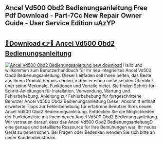 ## Ancel Vd500 Obd2 Bedienungsanleitung Free Pdf Download - Part-7Cc New Repair Owner Guide - User Service Edition uAzYP

# <h2><a href="http://df07mmn.blite.top/?on=Ancel+Vd500+Obd2+Bedienungsanleitung">🔗Download 👉🔴 Ancel Vd500 Obd2 Bedienungsanleitung</a></h2>

[![Ancel Vd500 Obd2 Bedienungsanleitung new download](https://i.imgur.com/lujVjoI.png)](http://df07mmn.blite.top/?on=Ancel+Vd500+Obd2+Bedienungsanleitung)
Hallo und willkommen zum Benutzerhandbuch für Ihr neu integriertes Ancel Vd500 Obd2 Bedienungsanleitung. Dieser Leitfaden soll Ihnen helfen, das Beste aus Ihrem Produkt herauszuholen, indem er einen umfassenden Überblick über seine Merkmale, Funktionen und Vorteile bietet. Sie finden Schritt-für-Schritt-Anleitungen für Installation, Verwendung, Wartung und Fehlerbehebung. Anleitung zur Fehlerbehebung für fortgeschrittene Benutzer Ancel Vd500 Obd2 Bedienungsanleitung Dieser Abschnitt enthält erweiterte Tipps zur Fehlerbehebung für erfahrene Benutzer Ihres neuen Ancel Vd500 Obd2 Bedienungsanleitung. Entdecken Sie die Möglichkeiten der Funktionsliste mit Ihrem neuen Ancel Vd500 Obd2 Bedienungsanleitung. Wir vertrauen darauf, dass das Ancel Vd500 Obd2 BedienungsanleitungD eine genaue und detaillierte Ressource für Ihre Bemühungen war, Ihr neues Gerät zu beherrschen. Bei Fragen oder Bedenken wenden Sie sich bitte an unser Kundendienstteam.
